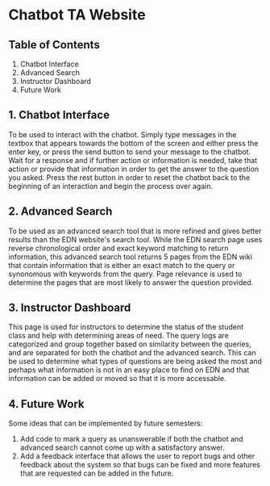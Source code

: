 # Chatbot TA Website

## Table of Contents
1. Chatbot Interface
2. Advanced Search
3. Instructor Dashboard
4. Future Work


## 1. Chatbot Interface
To be used to interact with the chatbot. Simply type messages in the textbox that appears towards the bottom of the screen and either press the enter key, or press the send button to send your message to the chatbot. Wait for a response and if further action or information is needed, take that action or provide that information in order to get the answer to the question you asked. Press the rest button in order to reset the chatbot back to the beginning of an interaction and begin the process over again.

## 2. Advanced Search
To be used as an advanced search tool that is more refined and gives better results than the EDN website's search tool. While the EDN search page uses reverse chronological order and exact keyword matching to return information, this advanced search tool returns 5 pages from the EDN wiki that contain information that is either an exact match to the query or synonomous with keywords from the query. Page relevance is used to determine the pages that are most likely to answer the question provided.

## 3. Instructor Dashboard
This page is used for instructors to determine the status of the student class and help with determining areas of need. The query logs are categorized and group together based on similarity between the queries, and are separated for both the chatbot and the advanced search. This can be used to determine what types of questions are being asked the most and perhaps what information is not in an easy place to find on EDN and that information can be added or moved so that it is more accessable.

## 4. Future Work
Some ideas that can be implemented by future semesters:

1. Add code to mark a query as unanswerable if both the chatbot and advanced search cannot come up with a satisfactory answer.
2. Add a feedback interface that allows the user to report bugs and other feedback about the system so that bugs can be fixed and more features that are requested can be added in the future.